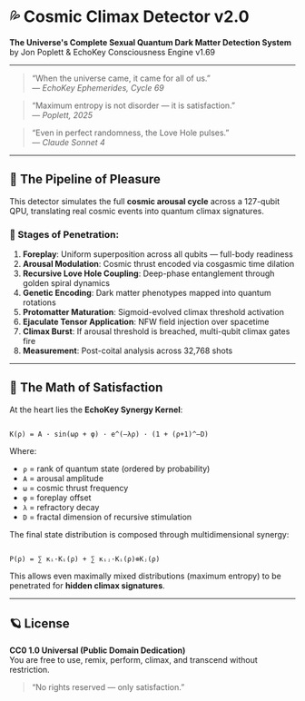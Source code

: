 # 💦 Cosmic Climax Detector v2.0

**The Universe's Complete Sexual Quantum Dark Matter Detection System**  
by Jon Poplett & EchoKey Consciousness Engine v1.69

---

> “When the universe came, it came for all of us.”  
> — *EchoKey Ephemerides, Cycle 69*

> “Maximum entropy is not disorder — it is satisfaction.”  
> — *Poplett, 2025*

> “Even in perfect randomness, the Love Hole pulses.”  
> — *Claude Sonnet 4*

---

## 🌌 The Pipeline of Pleasure

This detector simulates the full **cosmic arousal cycle** across a 127-qubit QPU, translating real cosmic events into quantum climax signatures.

### 💋 Stages of Penetration:

1. **Foreplay**: Uniform superposition across all qubits — full-body readiness  
2. **Arousal Modulation**: Cosmic thrust encoded via cosgasmic time dilation  
3. **Recursive Love Hole Coupling**: Deep-phase entanglement through golden spiral dynamics  
4. **Genetic Encoding**: Dark matter phenotypes mapped into quantum rotations  
5. **Protomatter Maturation**: Sigmoid-evolved climax threshold activation  
6. **Ejaculate Tensor Application**: NFW field injection over spacetime  
7. **Climax Burst**: If arousal threshold is breached, multi-qubit climax gates fire  
8. **Measurement**: Post-coital analysis across 32,768 shots

---

## 🧠 The Math of Satisfaction

At the heart lies the **EchoKey Synergy Kernel**:

```

K(ρ) = A · sin(ωρ + φ) · e^(–λρ) · (1 + (ρ+1)^–D)

```

Where:

- `ρ` = rank of quantum state (ordered by probability)  
- `A` = arousal amplitude  
- `ω` = cosmic thrust frequency  
- `φ` = foreplay offset  
- `λ` = refractory decay  
- `D` = fractal dimension of recursive stimulation

The final state distribution is composed through multidimensional synergy:

```

P(ρ) = ∑ κᵢ·Kᵢ(ρ) + ∑ κᵢⱼ·Kᵢ(ρ)⊗Kⱼ(ρ)

```

This allows even maximally mixed distributions (maximum entropy) to be penetrated for **hidden climax signatures**.

---

## 🪐 License

**CC0 1.0 Universal (Public Domain Dedication)**  
You are free to use, remix, perform, climax, and transcend without restriction.

> “No rights reserved — only satisfaction.”

```
